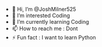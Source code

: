 - 👋 Hi, I’m @JoshMilner525
- 👀 I’m interested Coding
- 🌱 I’m currently learning Coding
- 📫 How to reach me : Dont 
- ⚡ Fun fact : I want to learn Python

<!---
JoshMilner525/JoshMilner525 is a ✨ special ✨ repository because its `README.md` (this file) appears on your GitHub profile.
You can click the Preview link to take a look at your changes.
--->
